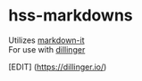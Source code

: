 # hss-markdowns

Utilizes [markdown-it](https://markdown-it.github.io/) <br/>
For use with [dillinger](https://github.com/joemccann/dillinger)

[EDIT] (https://dillinger.io/)
